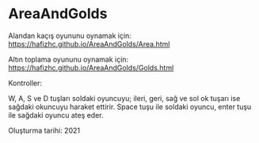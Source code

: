 # AreaAndGolds

Alandan kaçış oyununu oynamak için: https://hafizhc.github.io/AreaAndGolds/Area.html

Altın toplama oyununu oynamak için: https://hafizhc.github.io/AreaAndGolds/Golds.html

Kontroller:

W, A, S ve D tuşları soldaki oyuncuyu; ileri, geri, sağ ve sol ok tuşarı ise sağdaki okuncuyu haraket ettirir. 
Space tuşu ile soldaki oyuncu, enter tuşu ile sağdaki oyuncu ateş eder.


Oluşturma tarihi: 2021

